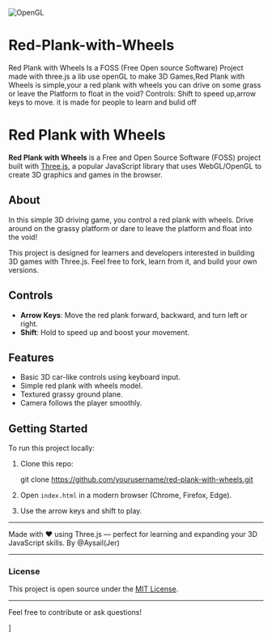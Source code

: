 ![OpenGL](https://img.shields.io/badge/OpenGL-%23FFFFFF.svg?style=for-the-badge&logo=opengl)

# Red-Plank-with-Wheels
Red Plank with Wheels Is a FOSS (Free Open source  Software) Project made with three.js a lib use openGL to make 3D Games,Red Plank with Wheels is simple,your a red plank with wheels you can drive on some grass or leave the Platform to float in the void? Controls: Shift to speed up,arrow keys to move. it is made for people to learn and bulid off




# Red Plank with Wheels

**Red Plank with Wheels** is a Free and Open Source Software (FOSS) project built with [Three.js](https://threejs.org/), a popular JavaScript library that uses WebGL/OpenGL to create 3D graphics and games in the browser.

## About

In this simple 3D driving game, you control a red plank with wheels. Drive around on the grassy platform or dare to leave the platform and float into the void!

This project is designed for learners and developers interested in building 3D games with Three.js. Feel free to fork, learn from it, and build your own versions.

## Controls

- **Arrow Keys**: Move the red plank forward, backward, and turn left or right.
- **Shift**: Hold to speed up and boost your movement.

## Features

- Basic 3D car-like controls using keyboard input.
- Simple red plank with wheels model.
- Textured grassy ground plane.
- Camera follows the player smoothly.

## Getting Started

To run this project locally:

1. Clone this repo:
  
   git clone https://github.com/yourusername/red-plank-with-wheels.git


2. Open `index.html` in a modern browser (Chrome, Firefox, Edge).
3. Use the arrow keys and shift to play.

---

Made with ❤️ using Three.js — perfect for learning and expanding your 3D JavaScript skills. By @Aysail(Jer)

---

### License

This project is open source under the [MIT License](LICENSE).

---

Feel free to contribute or ask questions!

]
